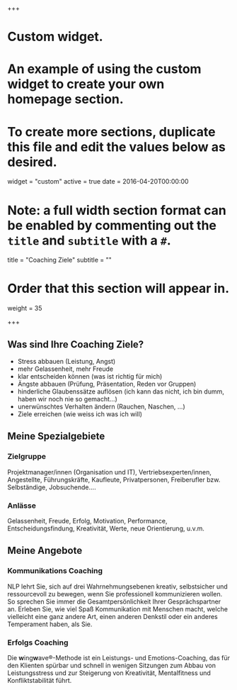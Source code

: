 +++
# Custom widget.
# An example of using the custom widget to create your own homepage section.
# To create more sections, duplicate this file and edit the values below as desired.
widget = "custom"
active = true
date = 2016-04-20T00:00:00

# Note: a full width section format can be enabled by commenting out the `title` and `subtitle` with a `#`.
title = "Coaching Ziele"
subtitle = ""

# Order that this section will appear in.
weight = 35

+++

## Was sind Ihre Coaching Ziele?

  * Stress abbauen (Leistung, Angst)
  * mehr Gelassenheit, mehr Freude
  * klar entscheiden können (was ist richtig für mich)
  * Ängste abbauen (Prüfung, Präsentation, Reden vor Gruppen)
  * hinderliche Glaubenssätze auflösen (ich kann das nicht, ich bin dumm, haben wir noch nie so gemacht&#8230;)
  * unerwünschtes Verhalten ändern (Rauchen, Naschen, &#8230;)
  * Ziele erreichen (wie weiss ich was ich will)

## Meine Spezialgebiete

### Zielgruppe
  
Projektmanager/innen (Organisation und IT), Vertriebsexperten/innen, Angestellte, Führungskräfte, Kaufleute, Privatpersonen, Freiberufler bzw. Selbständige, Jobsuchende&#8230;.

### Anlässe
  
Gelassenheit, Freude, Erfolg, Motivation, Performance, Entscheidungsfindung, Kreativität, Werte, neue Orientierung, u.v.m.

## Meine Angebote

### Kommunikations Coaching

NLP lehrt Sie, sich auf drei Wahrnehmungsebenen kreativ, selbstsicher und ressourcevoll zu bewegen, wenn Sie professionell kommunizieren wollen. So sprechen Sie immer die Gesamtpersönlichkeit Ihrer Gesprächspartner an. Erleben Sie, wie viel Spaß Kommunikation mit Menschen macht, welche vielleicht eine ganz andere Art, einen anderen Denkstil oder ein anderes Temperament haben, als Sie.

### Erfolgs Coaching

Die **w**ing**w**ave®-Methode ist ein Leistungs- und Emotions-Coaching, das für den Klienten spürbar und schnell in wenigen Sitzungen zum Abbau von Leistungsstress und zur Steigerung von Kreativität, Mentalfitness und Konfliktstabilität führt.

